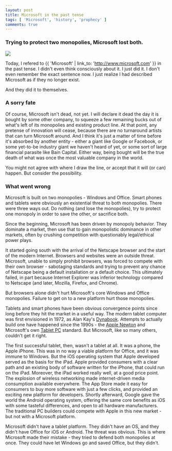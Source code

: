 ```yaml
---
layout: post
title: Microsoft in the past tense
tags: [ 'Microsoft', 'history', 'prophecy' ]
comments: true
---
```

### Trying to protect two monopolies, Microsoft lost both.
![]({{site.url}}/assets/images/parrot.png)

Today, I refered to {{ 'Microsoft' | link_to: 'http://www.microsoft.com' }} in the past tense. I didn't even think consciously about it. I just did it. I don't even remember the exact sentence now. I just realize I had described Microsoft as if they no longer exist. 

And they did it to themselves. 

<!-- more -->

### A sorry fate
Of course, Microsoft isn't dead, not yet. I will declare it dead the day it is bought by some other company, to squeeze a few remaining bucks out of what's left of its monopolies and existing product line. At that point, any pretense of innovation will cease, because there are no turnaround artists that can turn Microsoft around. And I think it's just a matter of time before it's absorbed by another entity - either a giant like Google or Facebook, or some yet-to-be industry giant we haven't heard of yet, or some sort of large financial parasite like Bain Capital. Either way, being bought will be the true death of what was once the most valuable company in the world. 

You might not agree with where I draw the line, or accept that it will (or can) happen. But consider the possibility. 

### What went wrong
Microsoft is built on two monopolies - Windows and Office. Smart phones and tablets were obviously an existential threat to both monopolies. There were three ways out. Do nothing (and lose the monopolies), try to protect one monopoly in order to save the other, or sacrifice both. 

Since the beginning, Microsoft has been driven by monopoly behavior. They dominate a market, then use that to gain monopolistic dominance in other markets, often by crushing competition with questionably legal/ethical power plays. 

It started going south with the arrival of the Netscape browser and the start of the modern Internet. Browsers and websites were an outside threat. Microsoft, unable to simply prohibit browsers, was forced to compete with their own browser - sabotaging standards and trying to prevent any chance of Netscape being a default installation or a default choice. This ultimately failed, in part because Internet Explorer was inferior technology compared to Netscape (and later, Mozilla, Firefox, and Chrome). 

But browsers alone didn't hurt Microsoft's core Windows and Office monopolies. Failure to get on to a new platform hurt those monopolies.

Tablets and smart phones have been obvious convergence points since long before they hit the market in a useful way. The modern tablet computer was first envisioned in 1972, as Alan Kay's [Dynabook](http://en.wikipedia.org/wiki/Dynabook). Attempts to actually build one have happened since the 1990s - the [Apple Newton](http://oldcomputers.net/apple-newton.html) and Microsoft's own [Tablet PC](http://en.wikipedia.org/wiki/Microsoft_Tablet_PC) standard. But Microsoft, like so many others, couldn't get it right. 

The first successful tablet, then, wasn't a tablet at all. It was a phone, the Apple iPhone. This was in no way a viable platform for Office, and it was immune to Windows. But the iOS operating system that Apple developed served as the basis for the iPad. Apple provided consumers with a clear path and an existing body of software written for the iPhone, that could run on the iPad. Moreover, the iPad worked really well, at a good price point. The explosion of wireless networking made internet-driven media consumption available everywhere. The App Store made it easy for consumers to buy more software with just a few clicks, and provided an exciting new platform for developers. Shortly afterward, Google gave the world the Android operating system, offering the same core benefits as iOS with some tasteful differences, and open to all hardware manufacturers. The traditional PC builders could compete with Apple in this new market - but not with a Microsoft platform. 

Microsoft didn't have a tablet platform. They didn't have an OS, and they didn't have Office for iOS or Android. The threat was obvious. This is where Microsoft made their mistake - they tried to defend both monopolies at once. They could have let Windows go and saved Office, but they didn't. 